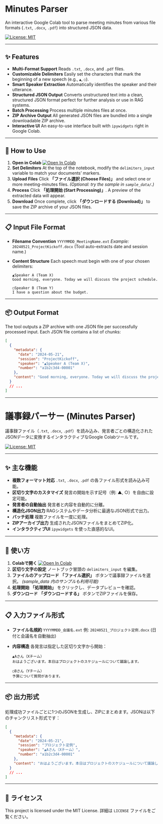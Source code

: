 # Minutes Parser

An interactive Google Colab tool to parse meeting minutes from various file formats (`.txt`, `.docx`, `.pdf`) into structured JSON data.

[![License: MIT](https://img.shields.io/badge/License-MIT-yellow.svg)](https://opensource.org/licenses/MIT)

---

## ✨ Features

* **Multi-Format Support**
  Reads `.txt`, `.docx`, and `.pdf` files.
* **Customizable Delimiters**
  Easily set the characters that mark the beginning of a new speech (e.g., `▲`, `○`).
* **Smart Speaker Extraction**
  Automatically identifies the speaker and their utterance.
* **Structured JSON Output**
  Converts unstructured text into a clean, structured JSON format perfect for further analysis or use in RAG systems.
* **Batch Processing**
  Process multiple minutes files at once.
* **ZIP Archive Output**
  All generated JSON files are bundled into a single downloadable ZIP archive.
* **Interactive UI**
  An easy-to-use interface built with `ipywidgets` right in Google Colab.

---

## 🚀 How to Use

1. **Open in Colab** <a href="https://colab.research.google.com/github/あなたのユーザー名/minutes-parser/blob/main/minutes_parser.ipynb" target="_blank"><img src="https://colab.research.google.com/assets/colab-badge.svg" alt="Open In Colab"/></a>
2. **Set Delimiters**
   At the top of the notebook, modify the `delimiters_input` variable to match your documents’ markers.
3. **Upload Files**
   Click **「ファイル選択 (Choose Files)」** and select one or more meeting-minutes files.
   *(Optional: try the sample in `sample_data/`.)*
4. **Process**
   Click **「処理開始 (Start Processing)」**. A preview of the extracted data will appear.
5. **Download**
   Once complete, click **「ダウンロードする (Download)」** to save the ZIP archive of your JSON files.

---

## 📋 Input File Format

* **Filename Convention**
  `YYYYMMDD_MeetingName.ext`
  *Example:* `20240521_ProjectKickoff.docx`
  (Tool auto-extracts date and session name.)
* **Content Structure**
  Each speech must begin with one of your chosen delimiters:

  ```text
  ▲Speaker A (Team X)
  Good morning, everyone. Today we will discuss the project schedule.

  ○Speaker B (Team Y)
  I have a question about the budget.
  ```

---

## 📦 Output Format

The tool outputs a ZIP archive with one JSON file per successfully processed input. Each JSON file contains a list of chunks:

```json
[
  {
    "metadata": {
      "date": "2024-05-21",
      "session": "ProjectKickoff",
      "speaker": "▲Speaker A (Team X)",
      "number": "a1b2c3d4-00001"
    },
    "content": "Good morning, everyone. Today we will discuss the project schedule."
  }
  // ...
]
```

---

# 議事録パーサー (Minutes Parser)

議事録ファイル（`.txt`, `.docx`, `.pdf`）を読み込み、発言者ごとの構造化されたJSONデータに変換するインタラクティブなGoogle Colabツールです。

[![License: MIT](https://img.shields.io/badge/License-MIT-yellow.svg)](https://opensource.org/licenses/MIT)

---

## ✨ 主な機能

* **複数フォーマット対応**
  `.txt`, `.docx`, `.pdf` の各ファイル形式を読み込み可能。
* **区切り文字のカスタマイズ**
  発言の開始を示す記号（例: ▲, ○）を自由に設定可能。
* **発言者の自動抽出**
  発言者と内容を自動的に分離。
* **構造化JSON出力**
  RAGシステムやデータ分析に最適なJSON形式で出力。
* **バッチ処理**
  複数ファイルを一度に処理。
* **ZIPアーカイブ出力**
  生成されたJSONファイルをまとめてZIP化。
* **インタラクティブUI**
  `ipywidgets` を使った直感的なUI。

---

## 🚀 使い方

1. **Colabで開く** <a href="https://colab.research.google.com/github/あなたのユーザー名/minutes-parser/blob/main/minutes_parser.ipynb" target="_blank"><img src="https://colab.research.google.com/assets/colab-badge.svg" alt="Open In Colab"/></a>
2. **区切り文字の設定**
   ノートブック冒頭の `delimiters_input` を編集。
3. **ファイルのアップロード**
   **「ファイル選択」** ボタンで議事録ファイルを選択。
   *(sample\_data 内のサンプルも利用可能)*
4. **処理開始**
   **「処理開始」** をクリックし、データプレビューを確認。
5. **ダウンロード**
   **「ダウンロードする」** ボタンでZIPファイルを保存。

---

## 📋 入力ファイル形式

* **ファイル名規約**
  `YYYYMMDD_会議名.ext`
  例: `20240521_プロジェクト定例.docx`
  (日付と会議名を自動抽出)
* **内容構造**
  各発言は指定した区切り文字から開始：

  ```text
  ▲Aさん（Xチーム）
  おはようございます。本日はプロジェクトのスケジュールについて議論します。

  ○Bさん（Yチーム）
  予算について質問があります。
  ```

---

## 📦 出力形式

処理成功ファイルごとに1つのJSONを生成し、ZIPにまとめます。JSONは以下のチャンクリスト形式です：

```json
[
  {
    "metadata": {
      "date": "2024-05-21",
      "session": "プロジェクト定例",
      "speaker": "▲Aさん（Xチーム）",
      "number": "a1b2c3d4-00001"
    },
    "content": "おはようございます。本日はプロジェクトのスケジュールについて議論します。"
  }
  // ...
]
```

---

## 📄 ライセンス

This project is licensed under the MIT License.
詳細は `LICENSE` ファイルをご覧ください。
